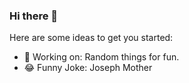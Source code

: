 ### Hi there 👋

Here are some ideas to get you started:

- 🔭 Working on: Random things for fun.
- 😂 Funny Joke: Joseph Mother

